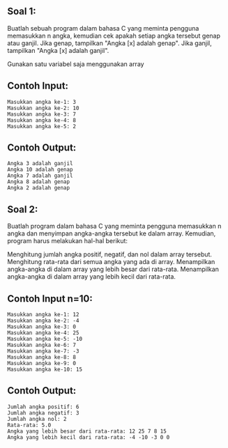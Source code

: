 ## Soal 1:
Buatlah sebuah program dalam bahasa C yang meminta pengguna memasukkan n angka, kemudian cek apakah setiap angka tersebut genap atau ganjil. Jika genap, tampilkan "Angka [x] adalah genap". Jika ganjil, tampilkan "Angka [x] adalah ganjil".

Gunakan satu variabel saja menggunakan array
## Contoh Input:
```
Masukkan angka ke-1: 3
Masukkan angka ke-2: 10
Masukkan angka ke-3: 7
Masukkan angka ke-4: 8
Masukkan angka ke-5: 2
```
## Contoh Output:
```
Angka 3 adalah ganjil
Angka 10 adalah genap
Angka 7 adalah ganjil
Angka 8 adalah genap
Angka 2 adalah genap
```





## Soal 2:
Buatlah program dalam bahasa C yang meminta pengguna memasukkan n angka dan menyimpan angka-angka tersebut ke dalam array. Kemudian, program harus melakukan hal-hal berikut:

Menghitung jumlah angka positif, negatif, dan nol dalam array tersebut.
Menghitung rata-rata dari semua angka yang ada di array.
Menampilkan angka-angka di dalam array yang lebih besar dari rata-rata.
Menampilkan angka-angka di dalam array yang lebih kecil dari rata-rata.

## Contoh Input n=10:
```
Masukkan angka ke-1: 12
Masukkan angka ke-2: -4
Masukkan angka ke-3: 0
Masukkan angka ke-4: 25
Masukkan angka ke-5: -10
Masukkan angka ke-6: 7
Masukkan angka ke-7: -3
Masukkan angka ke-8: 8
Masukkan angka ke-9: 0
Masukkan angka ke-10: 15
```
## Contoh Output:
```
Jumlah angka positif: 6
Jumlah angka negatif: 3
Jumlah angka nol: 2
Rata-rata: 5.0
Angka yang lebih besar dari rata-rata: 12 25 7 8 15
Angka yang lebih kecil dari rata-rata: -4 -10 -3 0 0
```
